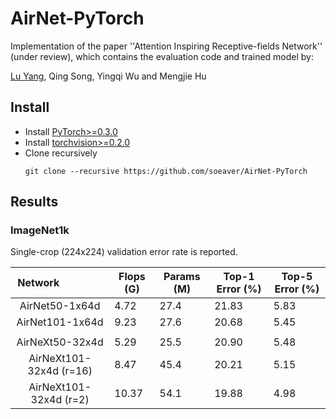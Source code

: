 # AirNet-PyTorch
Implementation of the paper ''Attention Inspiring Receptive-fields Network'' (under review), which contains the evaluation code and trained model by:

[Lu Yang](https://github.com/soeaver), Qing Song, Yingqi Wu and Mengjie Hu


## Install
* Install [PyTorch>=0.3.0](http://pytorch.org/)
* Install [torchvision>=0.2.0](http://pytorch.org/)
* Clone recursively
  ```
  git clone --recursive https://github.com/soeaver/AirNet-PyTorch
  ```

## Results

### ImageNet1k
Single-crop (224x224) validation error rate is reported. 

| Network                 | Flops (G) | Params (M) | Top-1 Error (%) | Top-5 Error (%) |
| :---------------------: | --------- |----------- | --------------- | --------------- |
| AirNet50-1x64d          | 4.72      | 27.4       | 21.83           | 5.83            |
| AirNet101-1x64d         | 9.23      | 27.6       | 20.68           | 5.45            |
|                         |           |            |                 |                 |
| AirNeXt50-32x4d         | 5.29      | 25.5       | 20.90           | 5.48            |
| AirNeXt101-32x4d (r=16) | 8.47      | 45.4       | 20.21           | 5.15            |
| AirNeXt101-32x4d (r=2)  | 10.37     | 54.1       | 19.88           | 4.98            |
